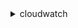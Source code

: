 <details>

<summary>
cloudwatch
</summary>

- <details><summary>delete-alarms</summary>

  * --alarm-names
  * --cli-input-json
  * --cli-input-yaml
  * --generate-cli-skeleton


- <details><summary>delete-anomaly-detector</summary>

  * --namespace
  * --metric-name
  * --dimensions
  * --stat
  * --cli-input-json
  * --cli-input-yaml
  * --generate-cli-skeleton


- <details><summary>delete-dashboards</summary>

  * --dashboard-names
  * --cli-input-json
  * --cli-input-yaml
  * --generate-cli-skeleton


- <details><summary>delete-insight-rules</summary>

  * --rule-names
  * --cli-input-json
  * --cli-input-yaml
  * --generate-cli-skeleton


- <details><summary>delete-metric-stream</summary>

  * --name
  * --cli-input-json
  * --cli-input-yaml
  * --generate-cli-skeleton


- <details><summary>describe-alarm-history</summary>

  * --alarm-name
  * --alarm-types
  * --history-item-type
  * --start-date
  * --end-date
  * --scan-by
  * --cli-input-json
  * --cli-input-yaml
  * --starting-token
  * --page-size
  * --max-items
  * --generate-cli-skeleton


- <details><summary>describe-alarms</summary>

  * --alarm-names
  * --alarm-name-prefix
  * --alarm-types
  * --children-of-alarm-name
  * --parents-of-alarm-name
  * --state-value
  * --action-prefix
  * --cli-input-json
  * --cli-input-yaml
  * --starting-token
  * --page-size
  * --max-items
  * --generate-cli-skeleton


- <details><summary>describe-alarms-for-metric</summary>

  * --metric-name
  * --namespace
  * --statistic
  * --extended-statistic
  * --dimensions
  * --period
  * --unit
  * --cli-input-json
  * --cli-input-yaml
  * --generate-cli-skeleton


- <details><summary>describe-anomaly-detectors</summary>

  * --next-token
  * --max-results
  * --namespace
  * --metric-name
  * --dimensions
  * --cli-input-json
  * --cli-input-yaml
  * --generate-cli-skeleton


- <details><summary>describe-insight-rules</summary>

  * --next-token
  * --max-results
  * --cli-input-json
  * --cli-input-yaml
  * --generate-cli-skeleton


- <details><summary>disable-alarm-actions</summary>

  * --alarm-names
  * --cli-input-json
  * --cli-input-yaml
  * --generate-cli-skeleton


- <details><summary>disable-insight-rules</summary>

  * --rule-names
  * --cli-input-json
  * --cli-input-yaml
  * --generate-cli-skeleton


- <details><summary>enable-alarm-actions</summary>

  * --alarm-names
  * --cli-input-json
  * --cli-input-yaml
  * --generate-cli-skeleton


- <details><summary>enable-insight-rules</summary>

  * --rule-names
  * --cli-input-json
  * --cli-input-yaml
  * --generate-cli-skeleton


- <details><summary>get-dashboard</summary>

  * --dashboard-name
  * --cli-input-json
  * --cli-input-yaml
  * --generate-cli-skeleton


- <details><summary>get-insight-rule-report</summary>

  * --rule-name
  * --start-time
  * --end-time
  * --period
  * --max-contributor-count
  * --metrics
  * --order-by
  * --cli-input-json
  * --cli-input-yaml
  * --generate-cli-skeleton


- <details><summary>get-metric-data</summary>

  * --metric-data-queries
  * --start-time
  * --end-time
  * --scan-by
  * --label-options
  * --cli-input-json
  * --cli-input-yaml
  * --starting-token
  * --page-size
  * --max-items
  * --generate-cli-skeleton


- <details><summary>get-metric-statistics</summary>

  * --namespace
  * --metric-name
  * --dimensions
  * --start-time
  * --end-time
  * --period
  * --statistics
  * --extended-statistics
  * --unit
  * --cli-input-json
  * --cli-input-yaml
  * --generate-cli-skeleton


- <details><summary>get-metric-stream</summary>

  * --name
  * --cli-input-json
  * --cli-input-yaml
  * --generate-cli-skeleton


- <details><summary>get-metric-widget-image</summary>

  * --metric-widget
  * --output-format
  * --cli-input-json
  * --cli-input-yaml
  * --generate-cli-skeleton


- <details><summary>help</summary>

  * 


- <details><summary>list-dashboards</summary>

  * --dashboard-name-prefix
  * --cli-input-json
  * --cli-input-yaml
  * --starting-token
  * --max-items
  * --generate-cli-skeleton


- <details><summary>list-metrics</summary>

  * --namespace
  * --metric-name
  * --dimensions
  * --recently-active
  * --cli-input-json
  * --cli-input-yaml
  * --starting-token
  * --max-items
  * --generate-cli-skeleton


- <details><summary>list-metric-streams</summary>

  * --next-token
  * --max-results
  * --cli-input-json
  * --cli-input-yaml
  * --generate-cli-skeleton


- <details><summary>list-tags-for-resource</summary>

  * --resource-arn
  * --cli-input-json
  * --cli-input-yaml
  * --generate-cli-skeleton


- <details><summary>put-anomaly-detector</summary>

  * --namespace
  * --metric-name
  * --dimensions
  * --stat
  * --configuration
  * --cli-input-json
  * --cli-input-yaml
  * --generate-cli-skeleton


- <details><summary>put-composite-alarm</summary>

  * --actions-enabled
  * --no-actions-enabled
  * --alarm-actions
  * --alarm-description
  * --alarm-name
  * --alarm-rule
  * --insufficient-data-actions
  * --ok-actions
  * --tags
  * --cli-input-json
  * --cli-input-yaml
  * --generate-cli-skeleton


- <details><summary>put-dashboard</summary>

  * --dashboard-name
  * --dashboard-body
  * --cli-input-json
  * --cli-input-yaml
  * --generate-cli-skeleton


- <details><summary>put-insight-rule</summary>

  * --rule-name
  * --rule-state
  * --rule-definition
  * --tags
  * --cli-input-json
  * --cli-input-yaml
  * --generate-cli-skeleton


- <details><summary>put-metric-alarm</summary>

  * --alarm-name
  * --alarm-description
  * --actions-enabled
  * --no-actions-enabled
  * --ok-actions
  * --alarm-actions
  * --insufficient-data-actions
  * --metric-name
  * --namespace
  * --statistic
  * --extended-statistic
  * --dimensions
  * --period
  * --unit
  * --evaluation-periods
  * --datapoints-to-alarm
  * --threshold
  * --comparison-operator
  * --treat-missing-data
  * --evaluate-low-sample-count-percentile
  * --metrics
  * --tags
  * --threshold-metric-id
  * --cli-input-json
  * --cli-input-yaml
  * --generate-cli-skeleton


- <details><summary>put-metric-data</summary>

  * --namespace
  * --metric-data
  * --metric-name
  * --timestamp
  * --unit
  * --value
  * --dimensions
  * --statistic-values
  * --storage-resolution
  * --cli-input-json
  * --cli-input-yaml
  * --generate-cli-skeleton


- <details><summary>put-metric-stream</summary>

  * --name
  * --include-filters
  * --exclude-filters
  * --firehose-arn
  * --role-arn
  * --output-format
  * --tags
  * --cli-input-json
  * --cli-input-yaml
  * --generate-cli-skeleton


- <details><summary>set-alarm-state</summary>

  * --alarm-name
  * --state-value
  * --state-reason
  * --state-reason-data
  * --cli-input-json
  * --cli-input-yaml
  * --generate-cli-skeleton


- <details><summary>start-metric-streams</summary>

  * --names
  * --cli-input-json
  * --cli-input-yaml
  * --generate-cli-skeleton


- <details><summary>stop-metric-streams</summary>

  * --names
  * --cli-input-json
  * --cli-input-yaml
  * --generate-cli-skeleton


- <details><summary>tag-resource</summary>

  * --resource-arn
  * --tags
  * --cli-input-json
  * --cli-input-yaml
  * --generate-cli-skeleton


- <details><summary>untag-resource</summary>

  * --resource-arn
  * --tag-keys
  * --cli-input-json
  * --cli-input-yaml
  * --generate-cli-skeleton


- <details><summary>wait</summary>

  * 


</details>

